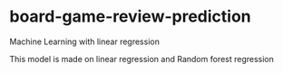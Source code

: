 # board-game-review-prediction
Machine Learning with linear regression

This model is made on linear regression and Random forest regression
